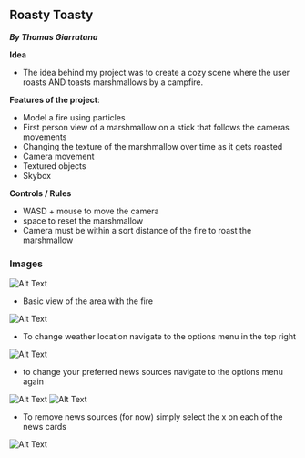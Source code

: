 
## Roasty Toasty
 **_By Thomas Giarratana_**

**Idea**
- The idea behind my project was to create a cozy scene where the user roasts AND toasts marshmallows by a campfire.

**Features of the project**: 
  - Model a fire using particles
  - First person view of a marshmallow on a stick that follows the cameras movements
  - Changing the texture of the marshmallow over time as it gets roasted
  - Camera movement
  - Textured objects
  - Skybox
  
**Controls / Rules**
  - WASD + mouse to move the camera
  - space to reset the marshmallow
  - Camera must be within a sort distance of the fire to roast the marshmallow


### Images

![Alt Text](https://tgiarrat.github.io/305AppScans/cozy.png)
- Basic view of the area with the fire

![Alt Text](/305AppScans/toast.png?raw=true)

- To change weather location navigate to the options menu in the top right

![Alt Text](/305AppScans/NewCapture2.PNG?raw=true)

- to change your preferred news sources navigate to the options menu again

![Alt Text](/305AppScans/NewCapture4.PNG?raw=true) ![Alt Text](/305AppScans/NewCapture5.PNG?raw=true)

- To remove news sources (for now) simply select the x on each of the news cards

![Alt Text](/305AppScans/NewCapture6.PNG?raw=true)







